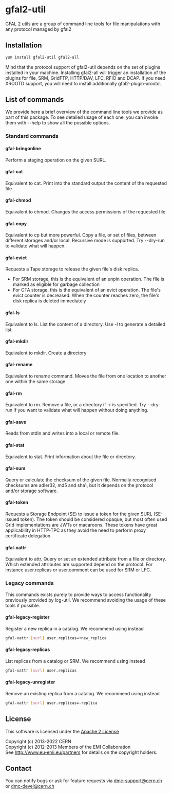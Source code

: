 gfal2-util
==========
GFAL 2 utils are a group of command line tools for file manipulations with any protocol managed by gfal2

## Installation
```bash
yum install gfal2-util gfal2-all
```

Mind that the protocol support of gfal2-util depends on the set of plugins installed in your machine.
Installing gfal2-all will trigger an installation of the plugins for file, SRM, GridFTP, HTTP/DAV, LFC, RFIO and DCAP.
If you need XROOTD support, you will need to install additionally gfal2-plugin-xrootd.

## List of commands
We provide here a brief overview of the command line tools we provide as part of this package.
To see detailed usage of each one, you can invoke them with --help to show all the possible options.

### Standard commands

#### gfal-bringonline
Perform a staging operation on the given SURL.

#### gfal-cat
Equivalent to cat. Print into the standard output the content of the requested file

#### gfal-chmod
Equivalent to chmod. Changes the access permissions of the requested file

#### gfal-copy
Equivalent to cp but more powerful. Copy a file, or set of files, between different
storages and/or local. Recursive mode is supported. Try --dry-run to validate what will happen.

#### gfal-evict
Requests a Tape storage to release the given file's disk replica.   
- For SRM storage, this is the equivalent of an unpin operation. The file is marked
as eligible for garbage collection 
- For CTA storage, this is the equivalent of an evict operation. The file's evict
counter is decreased. When the counter reaches zero, the file's disk replica 
is deleted immediately

#### gfal-ls
Equivalent to ls. List the content of a directory. Use -l to generate a detailed list.

#### gfal-mkdir
Equivalent to mkdir. Create a directory

#### gfal-rename
Equivalent to rename command. Moves the file from one location to another one
within the same storage

#### gfal-rm
Equivalent to rm. Remove a file, or a directory if -r is specified.
Try --dry-run if you want to validate what will happen without doing anything.

#### gfal-save
Reads from stdin and writes into a local or remote file.

#### gfal-stat
Equivalent to stat. Print information about the file or directory.

#### gfal-sum
Query or calculate the checksum of the given file.
Normally recognised checksums are adler32, md5 and sha1, but it depends on the protocol and/or storage software.

#### gfal-token
Requests a Storage Endpoint (SE) to issue a token for the given SURL (SE-issued token).
The token should be considered opaque, but most often used Grid implementations 
are JWTs or macaroons. These tokens have great applicability in HTTP-TPC as
they avoid the need to perform proxy certificate delegation.

#### gfal-xattr
Equivalent to attr. Query or set an extended attribute from a file or directory.
Which extended attributes are supported depend on the protocol. For instance user.replicas or user.comment can be used for SRM or LFC.

### Legacy commands
This commands exists purely to provide ways to access functionality previously provided by lcg-util.
We recommend avoiding the usage of these tools if possible.

#### gfal-legacy-register
Register a new replica in a catalog. We recommend using instead
```bash
gfal-xattr [surl] user.replicas=+new_replica
```

#### gfal-legacy-replicas
List replicas from a catalog or SRM. We recommend using instead
```bash
gfal-xattr [surl] user.replicas
```

#### gfal-legacy-unregister
Remove an existing replica from a catalog. We recommend using instead
```bash
gfal-xattr [surl] user.replicas=-replica
```

## License
This software is licensed under the [Apache 2 License](http://www.apache.org/licenses/LICENSE-2.0.html)

Copyright (c) 2013-2022 CERN  
Copyright (c) 2012-2013 Members of the EMI Collaboration  
    See http://www.eu-emi.eu/partners for details on the copyright holders.

## Contact
You can notify bugs or ask for feature requests via dmc-support@cern.ch or dmc-devel@cern.ch
